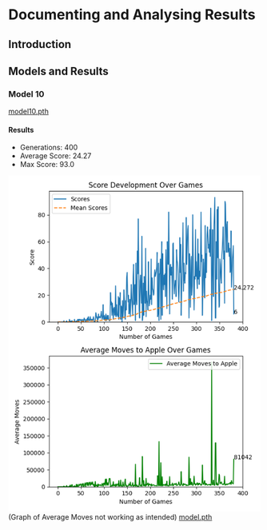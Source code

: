 # Documenting and Analysing Results
## Introduction


## Models and Results

### Model 10
[model10.pth](model%2Fmodel10.pth)
#### Results
- Generations: 400
- Average Score: 24.27
- Max Score: 93.0

![img.png](img.png)
(Graph of Average Moves not working as intended)
[model.pth](model%2Fmodel.pth)